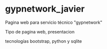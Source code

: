 # gypnetwork_javier
Pagina web para servicio técnico "gypnetwork"

Tipo de pagina web, presentacion

tecnologías
bootstrap, python y sqlite

